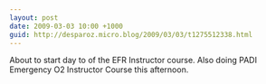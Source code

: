 ```yaml
---
layout: post
date: 2009-03-03 10:00 +1000
guid: http://desparoz.micro.blog/2009/03/03/t1275512338.html
---
```

About to start day to of the EFR Instructor course.  Also doing PADI Emergency O2 Instructor Course this afternoon.
